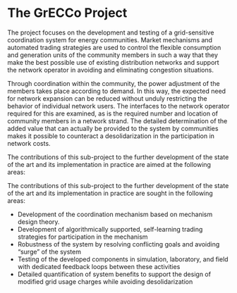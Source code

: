 # The GrECCo Project
The project focuses on the development and testing of a grid-sensitive coordination system for energy communities. Market mechanisms and automated trading strategies are used to control the flexible consumption and generation units of the community members in such a way that they make the best possible use of existing distribution networks and support the network operator in avoiding and eliminating congestion situations.

Through coordination within the community, the power adjustment of the members takes place according to demand. In this way, the expected need for network expansion can be reduced without unduly restricting the behavior of individual network users. The interfaces to the network operator required for this are examined, as is the required number and location of community members in a network strand. The detailed determination of the added value that can actually be provided to the system by communities makes it possible to counteract a desolidarization in the participation in network costs.

The contributions of this sub-project to the further development of the state of the art and its implementation in practice are aimed at the following areas:

The contributions of this sub-project to the further development of the state of the art and its implementation in practice are sought in the following areas:

- Development of the coordination mechanism based on mechanism design theory.
- Development of algorithmically supported, self-learning trading strategies for participation in the mechanism
- Robustness of the system by resolving conflicting goals and avoiding “surge” of the system
- Testing of the developed components in simulation, laboratory, and field with dedicated feedback loops between these activities
- Detailed quantification of system benefits to support the design of modified grid usage charges while avoiding desolidarization
